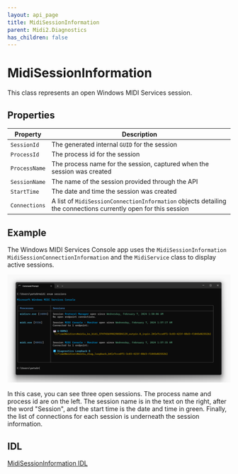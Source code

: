 ```yaml
---
layout: api_page
title: MidiSessionInformation
parent: Midi2.Diagnostics
has_children: false
---
```


# MidiSessionInformation

This class represents an open Windows MIDI Services session. 

## Properties

| Property | Description |
|---|---|
| `SessionId` | The generated internal `GUID` for the session |
| `ProcessId` | The process id for the session |
| `ProcessName` | The process name for the session, captured when the session was created |
| `SessionName` | The name of the session provided through the API |
| `StartTime` | The date and time the session was created |
| `Connections` | A list of `MidiSessionConnectionInformation` objects detailing the connections currently open for this session |

## Example

The Windows MIDI Services Console app uses the `MidiSessionInformation` `MidiSessionConnectionInformation` and the `MidiService` class to display active sessions.

![Console midi enum sessions](./console-enum-sessions.png)

In this case, you can see three open sessions. The process name and process id are on the left. The session name is in the text on the right, after the word "Session", and the start time is the date and time in green. Finally, the list of connections for each session is underneath the session information.

## IDL

[MidiSessionInformation IDL](https://github.com/microsoft/MIDI/blob/main/src/app-sdk/winrt-diagnostics/MidiSessionInformation.idl)
